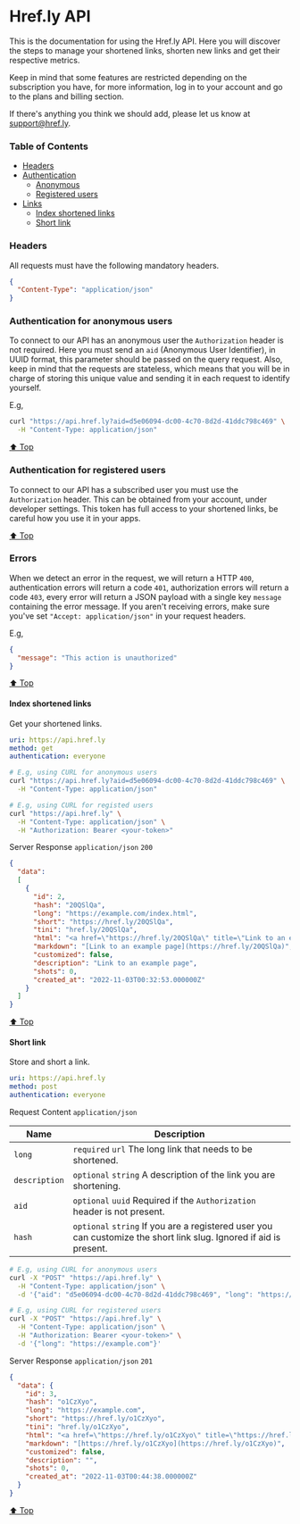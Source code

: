 # Href.ly API

This is the documentation for using the Href.ly API. Here you will discover the
steps to manage your shortened links, shorten new links and get their respective
metrics.

Keep in mind that some features are restricted depending on the subscription you
have, for more information, log in to your account and go to the plans and billing
section.

If there's anything you think we should add, please let us know at [support@href.ly](mailto:support@href.ly).


### Table of Contents

- [Headers](#headers)
- [Authentication](#authentication-for-anonymous-users)
  - [Anonymous](#authentication-for-anonymous-users)
  - [Registered users](#authentication-for-registered-users)
- [Links](#index-shortened-links)
  - [Index shortened links](#index-shortened-links)
  - [Short link](#short-link)


### Headers

All requests must have the following mandatory headers.

```json
{
  "Content-Type": "application/json"
}
```

### Authentication for anonymous users

To connect to our API has an anonymous user the `Authorization` header is not required.
Here you must send an `aid` (Anonymous User Identifier), in UUID format, this parameter
should be passed on the query request. Also, keep in mind that the requests are stateless,
which means that you will be in charge of storing this unique value and sending
it in each request to identify yourself.

E.g,
```bash
curl "https://api.href.ly?aid=d5e06094-dc00-4c70-8d2d-41ddc798c469" \
  -H "Content-Type: application/json"
```

[⬆ Top](#table-of-contents)


### Authentication for registered users

To connect to our API has a subscribed user you must use the `Authorization` header.
This can be obtained from your account, under developer settings. This token has
full access to your shortened links, be careful how you use it in your apps.

[⬆ Top](#table-of-contents)


### Errors

When we detect an error in the request, we will return a HTTP `400`, authentication
errors will return a code `401`, authorization errors will return a code `403`, every
error will return a JSON payload with a single key `message` containing the error message.
If you aren't receiving errors, make sure you've set `"Accept: application/json"`
in your request headers.

E.g,
```json
{
  "message": "This action is unauthorized"
}
```

[⬆ Top](#table-of-contents)


#### Index shortened links

Get your shortened links.

```yaml
uri: https://api.href.ly
method: get
authentication: everyone
```

```bash
# E.g, using CURL for anonymous users
curl "https://api.href.ly?aid=d5e06094-dc00-4c70-8d2d-41ddc798c469" \
  -H "Content-Type: application/json"
```

```bash
# E.g, using CURL for registed users
curl "https://api.href.ly" \
  -H "Content-Type: application/json" \
  -H "Authorization: Bearer <your-token>"
```

Server Response `application/json` `200`
```json
{
  "data":
  [
    {
      "id": 2,
      "hash": "20QSlQa",
      "long": "https://example.com/index.html",
      "short": "https://href.ly/20QSlQa",
      "tini": "href.ly/20QSlQa",
      "html": "<a href=\"https://href.ly/20QSlQa\" title=\"Link to an example page\">https://href.ly/20QSlQa</a>",
      "markdown": "[Link to an example page](https://href.ly/20QSlQa)",
      "customized": false,
      "description": "Link to an example page",
      "shots": 0,
      "created_at": "2022-11-03T00:32:53.000000Z"
    }
  ]
}
```

[⬆ Top](#table-of-contents)


#### Short link

Store and short a link.

```yaml
uri: https://api.href.ly
method: post
authentication: everyone
```

Request Content `application/json`

| Name          | Description                                                                                                        |
| ------------- | ------------------------------------------------------------------------------------------------------------------ |
| `long`        | `required` `url` The long link that needs to be shortened.                                                         |
| `description` | `optional` `string` A description of the link you are shortening.                                                  |
| `aid`         | `optional` `uuid` Required if the `Authorization` header is not present.                                           |
| `hash`        | `optional` `string` If you are a registered user you can customize the short link slug. Ignored if aid is present. |

```bash
# E.g, using CURL for anonymous users
curl -X "POST" "https://api.href.ly" \
  -H "Content-Type: application/json" \
  -d '{"aid": "d5e06094-dc00-4c70-8d2d-41ddc798c469", "long": "https://example.com"}'
```

```bash
# E.g, using CURL for registered users
curl -X "POST" "https://api.href.ly" \
  -H "Content-Type: application/json" \
  -H "Authorization: Bearer <your-token>" \
  -d '{"long": "https://example.com"}'
```

Server Response `application/json` `201`
```json
{
  "data": {
    "id": 3,
    "hash": "o1CzXyo",
    "long": "https://example.com",
    "short": "https://href.ly/o1CzXyo",
    "tini": "href.ly/o1CzXyo",
    "html": "<a href=\"https://href.ly/o1CzXyo\" title=\"https://href.ly/o1CzXyo\">https://href.ly/o1CzXyo</a>",
    "markdown": "[https://href.ly/o1CzXyo](https://href.ly/o1CzXyo)",
    "customized": false,
    "description": "",
    "shots": 0,
    "created_at": "2022-11-03T00:44:38.000000Z"
  }
}
```

[⬆ Top](#table-of-contents)
